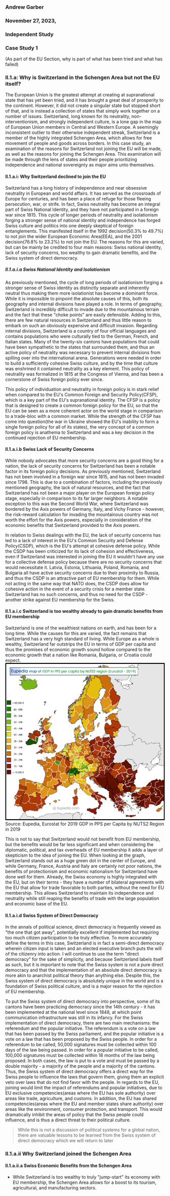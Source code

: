 ### Andrew Garber
### November 27, 2023,
### Independent Study 
### Case Study 1 

(As part of the EU Section, why is part of what has been tried and what has failed)

### II.1.a: Why is Switzerland in the Schengen Area but not the EU itself?
The European Union is the greatest attempt at creating at supranational state that has yet been tried, and it has brought a great deal of prosperity to the continent. However, it did not create a singular state but stopped short of that, and is instead a collection of states that simply work together on a number of issues. Switzerland, long known for its neutrality, non-interventionism, and strongly independent culture, is a lone gap in the map of European Union members in Central and Western Europe. A seemingly inconsistent outlier to their otherwise independent streak, Switzerland is a member of the highly integrated Schengen Area, which allows for free movement of people and goods across borders. In this case study, an examination of the reasons for Switzerland not joining the EU will be made, as well as the reasons for joining the Schengen Area. This examination will be made through the lens of states and their people prioritizing independence and national sovereignty as major aims unto themselves.

#### II.1.a.i: Why Switzerland declined to join the EU

Switzerland has a long history of independence and near obsessive neutrality in European and world affairs. It has served as the crossroads of Europe for centuries, and has been a place of refuge for those fleeing persecution, war, or strife. In fact, Swiss neutrality has become an integral part of Swiss National Identity, and they have not participated in a foreign war since 1815. This cycle of longer periods of neutrality and isolationism forging a stronger sense of national identity and independence has forged Swiss culture and politics into one deeply skeptical of foreign entanglements. This manifested itself in the 1992 decision(50.3% to 49.7%) to not join the wider European Economic Area(EEA), and the 2001 decision(76.8% to 23.2%) to not join the EU. The reasons for this are varied, but can be mainly be credited to four main reasons: Swiss national identity, lack of security concerns, too wealthy to gain dramatic benefits, and the Swiss system of direct democracy.

##### II.1.a.i.a Swiss National Identity and Isolationism

As previously mentioned, the cycle of long periods of isolationism forging a stronger sense of Swiss identity as distinctly separate and inherently neutral thus making them more isolationist has become a dominant force. While it is impossible to pinpoint the absolute causes of this, both its geography and internal divisions have played a role. In terms of geography, Switzerland is incredibly difficult to invade due to the mountainous terrain and the fact that these "choke points" are easily defensible. Adding to this, there are few natural resources in Switzerland and thus little reason to embark on such an obviously expensive and difficult invasion. Regarding internal divisions, Switzerland is a country of four official languages and contains populations who were culturally tied to the German, French, and Italian states. Many of the twenty-six cantons have populations that could have been sympathetic to the states that surrounded them, and thus an active policy of neutrality was necessary to prevent internal divisions from spilling over into the international arena. Generations were needed in order to build a sufficiently cohesive Swiss culture, and by the time that culture was enshrined it contained neutrality as a key element. This policy of neutrality was formalized in 1815 at the Congress of Vienna, and has been a cornerstone of Swiss foreign policy ever since. 

This policy of individuation and neutrality in foreign policy is in stark relief when compared to the EU's Common Foreign and Security Policy(CFSP), which is a key part of the EU's supranational identity. The CFSP is a policy that is designed to create a common foreign policy for the EU, so that the EU can be seen as a more coherent actor on the world stage in comparison to a trade-bloc with a common market. While the strength of the CFSP has come into question(the war in Ukraine showed the EU's inability to form a single foreign policy for all of its states), the very concept of a common foreign policy is anathema to Switzerland and was a key decision in the continued rejection of EU membership.

#### II.1.a.i.b Swiss Lack of Security Concerns

While nobody advocates that more security concerns are a good thing for a nation, the lack of security concerns for Switzerland has been a notable factor in its foreign policy decisions. As previously mentioned, Switzerland has not been involved in a foreign war since 1815, and has not been invaded since 1798. This is due to a combination of factors, including the previously mentioned geography, the lack of natural resources, and the fact that Switzerland has not been a major player on the European foreign policy stage, especially in comparison to its far larger neighbors. A notable exception to this was the Second World War, where Switzerland was bordered by the Axis powers of Germany, Italy, and Vichy France - however, the risk-reward calculation for invading the mountainous country was not worth the effort for the Axis powers, especially in consideration of the economic benefits that Switzerland provided to the Axis powers. 

In relation to Swiss dealings with the EU, the lack of security concerns has led to a lack of interest in the EU's Common Security and Defense Policy(CSDP), which is the EU's attempt at cohesive defense policy. While the CSDP has been criticized for its lack of cohesion and effectiveness, even if Switzerland was interested in joining the EU it wouldn't have any use for a collective defense policy because there are no security concerns that would necessitate it. Latvia, Estonia, Lithuania, Poland, Romania, and Bulgaria all have active security concerns due to their proximity to Russia, and thus the CSDP is an attractive part of EU membership for them. While not acting in the same way that NATO does, the CSDP does allow for cohesive action in the event of a security crisis for a member state. Switzerland has no such concerns, and thus no need for the CSDP - another strike against EU membership for the Swiss.

#### II.1.a.i.c Switzerland is too wealthy already to gain dramatic benefits from EU membership

Switzerland is one of the wealthiest nations on earth, and has been for a long time. While the causes for this are varied, the fact remains that Switzerland has a very high standard of living. While Europe as a whole is wealthy, Switzerland far outstrips the EU in terms of GDP per capita and thus the promises of economic growth sound hollow compared to the economic growth that a nation like Romania, Bulgaria, or Croatia could expect. 
![Alt text](../data/Switzerland_Case_Study/europe_gdp_pps_nuts2_2019.png)
Source: Eupedia, Eurostat for 2019 GDP in PPS per Capita by NUTS2 Region in 2019

This is not to say that Switzerland would not benefit from EU membership, but the benefits would be far less significant and when considering the diplomatic, political, and tax overheads of EU membership it adds a layer of skepticism to the idea of joining the EU. When looking at the graph, Switzerland stands out as a huge green dot in the center of Europe, and while Germany, France, Austria and Italy are certainly not poor nations, the benefits of protectionism and economic nationalism for Switzerland have done well for them. Already, the Swiss economy is highly integrated with the EU, but on their terms - they have a number of bilateral agreements with the EU that allow for trade favorable to both parties, without the need for EU membership. This allows Switzerland to maintain its independence and neutrality while still reaping the benefits of trade with the large population and economic base of the EU.

#### II.1.a.i.d Swiss System of Direct Democracy

In the annals of political science, direct democracy is frequently viewed as "the one that got away", potentially excellent if implemented but requiring too much citizen participation to be truly effective. To more accurately define the terms in this case, Switzerland is in fact a semi-direct democracy wherein citizen input is taken and an elected executive branch puts the will of the citizenry into action. I will continue to use the term "direct democracy" for the sake of simplicity, and because Switzerland labels itself as such, but it is important to note that the Swiss system is not a pure direct democracy and that the implementation of an absolute direct democracy is more akin to anarchist political theory than anything else. Despite this, the Swiss system of direct democracy is absolutely unique in the world and is a foundation of Swiss political culture, and is a major reason for the rejection of EU membership.

To put the Swiss system of direct democracy into perspective, some of its cantons have been practicing democracy since the 14th century - it has been implemented at the national level since 1848, at which point communication infrastructure was still in its infancy. For the Swiss implementation of direct democracy, there are two main mechanisms: the referendum and the popular initiative. The referendum is a vote on a law that has been passed by the Swiss parliament, and the popular initiative is a vote on a law that has been proposed by the Swiss people. In order for a referendum to be called, 50,000 signatures must be collected within 100 days of the law being passed. In order for a popular initiative to be called, 100,000 signatures must be collected within 18 months of the law being proposed. In both cases, the law is put to a vote and must be passed by a double majority - a majority of the people and a majority of the cantons. Thus, the Swiss system of direct democracy offers a direct way for the Swiss people to influence the laws that govern them, giving them an explicit veto over laws that do not find favor with the people. In regards to the EU, joining would limit the impact of referendums and popular initiatives, due to EU exclusive competencies(areas where the EU has sole authority) over areas like trade, agriculture, and customs. In addition, the EU has shared competencies(areas where the EU and member states share authority) over areas like the environment, consumer protection, and transport. This would dramatically inhibit the areas of policy that the Swiss people could influence, and is thus a direct threat to their political culture. 

> While this is not a discussion of political systems for a global nation, there are valuable lessons to be learned from the Swiss system of direct democracy which we will return to later

### II.1.a.ii Why Switzerland joined the Schengen Area

#### II.1.a.ii.a Swiss Economic Benefits from the Schengen Area
 - While Switzerland is too wealthy to truly "jump-start" its economy with EU membership, the Schengen Area allows for a boost to its tourism, agricultural, and manufacturing sectors. 